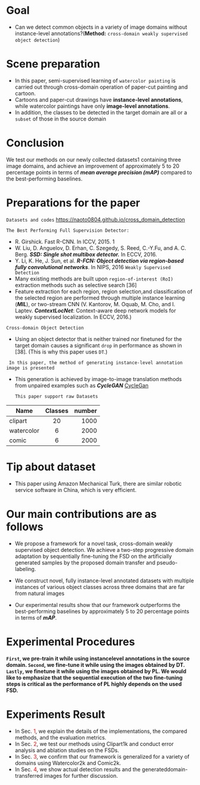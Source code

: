 # Goal
* Can we detect common objects in a variety of image domains without instance-level annotations?(**Method:** `cross-domain weakly supervised object detection`)
# Scene preparation
* In this paper, semi-supervised learning of `watercolor painting` is carried out through cross-domain operation of paper-cut painting and cartoon.
* Cartoons and paper-cut drawings have **instance-level annotations**, while watercolor paintings have only **image-level annotations**.
* In addition, the classes to be detected in the target domain are all or a `subset` of those in the source domain
# Conclusion
We test our methods on our newly collected datasets1 containing three image domains, and achieve an improvement of approximately 5 to 20 percentage points in terms of ***mean average precision (mAP)*** compared to the best-performing baselines.

# Preparations for the paper
```Datasets and codes```
https://naoto0804.github.io/cross_domain_detection

```The Best Performing Full Supervision Detector:```
* R. Girshick. Fast R-CNN. In ICCV, 2015. 1
* W. Liu, D. Anguelov, D. Erhan, C. Szegedy, S. Reed, C.-Y.Fu, and A. C. Berg. ***SSD: Single shot multibox detector.*** In ECCV, 2016.
* Y. Li, K. He, J. Sun, et al. ***R-FCN: Object detection via region-based fully convolutional networks***. In NIPS, 2016
```Weakly Supervised Detection```
* Many existing methods are built upon `region-of-interest (RoI)` extraction methods such as selective search [36]
* Feature extraction for each region, region selection,and classification of the selected region are performed through multiple instance learning (***MIL***), or two-stream CNN (V. Kantorov, M. Oquab, M. Cho, and I. Laptev. ***ContextLocNet***: Context-aware deep network models for weakly supervised localization. In ECCV, 2016.)

```Cross-domain Object Detection```
* Using an object detector that is neither trained nor finetuned for the target domain causes a significant `drop` in performance as shown in [38]. (This is why this paper uses `DT`.)

``` In this paper, the method of generating instance-level annotation image is presented```
* This generation is achieved by image-to-image translation methods from unpaired examples such as ***CycleGAN***
[CycleGan](https://github.com/junyanz/pytorch-CycleGAN-and-pix2pix)
  
  ```This paper support raw Datasets```
  
| Name | Classes | number | 
| - | :-: | -: | 
| clipart | 20| 1000 | 
| watercolor | 6 | 2000 | 
| comic | 6 | 2000 |

# Tip about dataset 
* This paper using Amazon Mechanical Turk, there are similar robotic service software in China, which is very efficient.




# Our main contributions are as follows

* We propose a framework for a novel task, cross-domain weakly supervised object detection. We achieve a two-step progressive domain adaptation by sequentially fine-tuning the FSD on the artificially generated samples by the proposed domain transfer and pseudo-labeling.

* We construct novel, fully instance-level annotated datasets with multiple instances of various object classes across three domains that are far from natural images

* Our experimental results show that our framework outperforms the best-performing baselines by approximately 5 to 20 percentage points in terms of ***mAP***.

# Experimental Procedures
**`First`, we pre-train it while using instancelevel annotations in the source domain. `Second`, we fine-tune it while using the images obtained by DT. `Lastly`, we finetune it while using the images obtained by PL. We would like to emphasize that the sequential execution of the two fine-tuning steps is critical as the performance of PL highly depends on the used FSD.**

# Experiments Result
* In Sec. <font color=red>1</font>, we explain the details of the implementations, the compared methods, and the evaluation metrics.
* In Sec. <font color=red>2</font>, we test our methods using Clipart1k and conduct error analysis and ablation studies on the FSDs. 
* In Sec. <font color=red>3</font>, we confirm that our framework is generalized for a variety of domains using Watercolor2k and Comic2k. 
* In Sec. <font color=red>4</font>, we show actual detection results and the generateddomain-transferred images for further discussion.



